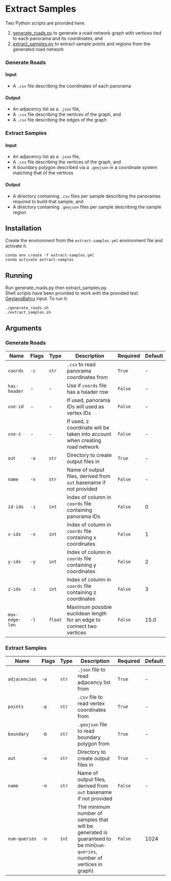 # Extract Samples  

Two Python scripts are provided here:  
1. [generate_roads.py](./generate_roads.py) to generate a road network graph with vertices tied to each panorama and its coordinates, and  
2. [extract_samples.py](./extract_samples.py) to extract sample points and regions from the generated road network  

### Generate Roads  

#### Input  

* A ```.csv``` file describing the coordinates of each panorama  

#### Output  

* An adjacency list as a ```.json``` file,  
* A ```.csv``` file describing the vertices of the graph, and  
* A ```.csv``` file describing the edges of the graph  

### Extract Samples  

#### Input  

* An adjacency list as a ```.json``` file,  
* A ```.csv``` file describing the vertices of the graph, and  
* A boundary polygon described via a ```.geojson``` in a coordinate system matching that of the vertices  

#### Output  

* A directory containing ```.csv``` files per sample describing the panoramas required to build that sample, and  
* A directory containing ```.geojson``` files per sample describing the sample region  

## Installation  

Create the environment from the ```extract-samples.yml``` environment file and activate it.  
```shell
conda env create -f extract-samples.yml
conda activate extract-samples
```

## Running  

Run generate_roads.py then extract_samples.py.  
Shell scripts have been provided to work with the provided test [GeylangBahru](../GeylangBahru/) input. To run it:  
```shell
./generate_roads.sh
./extract_samples.sh
```

## Arguments  

### Generate Roads  

| Name               | Flags    | Type        | Description                                                                 | Required    | Default |
|--------------------|----------|-------------|-----------------------------------------------------------------------------|-------------|---------|
| ```coords```       | ```-c``` | ```str```   | ```.csv``` to read panorama coordinates from                                | ```True```  | -       |
| ```has-header```   | -        | -           | Use if ```coords``` file has a header row                                   | ```False``` | -       |
| ```use-id```       | -        | -           | If used, panorama IDs will used as vertex IDs                               | ```False``` | -       |
| ```use-z```        | -        | -           | If used, z coordinate will be taken into account when creating road network | ```False``` | -       |
| ```out```          | ```-o``` | ```str```   | Directory to create output files in                                         | ```True```  | -       |
| ```name```         | ```-n``` | ```str```   | Name of output files, derived from ```out``` basename if not provided       | ```False``` | -       |
| ```id-idx```       | ```-i``` | ```int```   | Index of column in ```coords``` file containing panorama IDs                | ```False``` | 0       |
| ```x-idx```        | ```-x``` | ```int```   | Index of column in ```coords``` file containing x coordinates               | ```False``` | 1       |
| ```y-idx```        | ```-y``` | ```int```   | Index of column in ```coords``` file containing y coordinates               | ```False``` | 2       |
| ```z-idx```        | ```-z``` | ```int```   | Index of column in ```coords``` file containing z coordinates               | ```False``` | 3       |
| ```max-edge-len``` | ```-l``` | ```float``` | Maximum possible euclidean length for an edge to connect two vertices       | ```False``` | 15.0    |

### Extract Samples  

| Name              | Flags    | Type      | Description                                                                                                                  | Required    | Default |
|-------------------|----------|-----------|------------------------------------------------------------------------------------------------------------------------------|-------------|---------|
| ```adjacencies``` | ```-a``` | ```str``` | ```.json``` file to read adjacency list from                                                                                 | ```True```  | -       |
| ```points```      | ```-p``` | ```str``` | ```.csv``` file to read vertex coordinates from                                                                              | ```True```  | -       |
| ```boundary```    | ```-b``` | ```str``` | ```.geojson``` file to read boundary polygon from                                                                            | ```True```  | -       |
| ```out```         | ```-o``` | ```str``` | Directory to create output files in                                                                                          | ```True```  | -       |
| ```name```        | ```-n``` | ```str``` | Name of output files, derived from ```out``` basename if not provided                                                        | ```False``` | -       |
| ```num-queries``` | ```-n``` | ```int``` | The minimum number of samples that will be generated is guaranteed to be min(```num-queries```, number of vertices in graph) | ```False``` | 1024    |